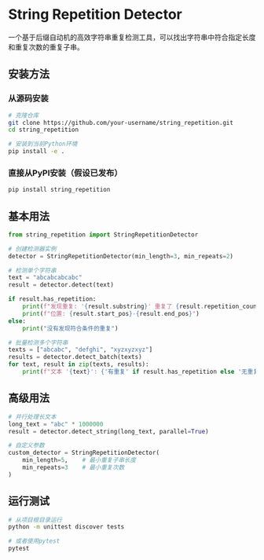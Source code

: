 # String Repetition Detector

一个基于后缀自动机的高效字符串重复检测工具，可以找出字符串中符合指定长度和重复次数的重复子串。

## 安装方法

### 从源码安装

```bash
# 克隆仓库
git clone https://github.com/your-username/string_repetition.git
cd string_repetition

# 安装到当前Python环境
pip install -e .
```

### 直接从PyPI安装（假设已发布）

```bash
pip install string_repetition
```

## 基本用法

```python
from string_repetition import StringRepetitionDetector

# 创建检测器实例
detector = StringRepetitionDetector(min_length=3, min_repeats=2)

# 检测单个字符串
text = "abcabcabcabc"
result = detector.detect(text)

if result.has_repetition:
    print(f"发现重复: '{result.substring}' 重复了 {result.repetition_count} 次")
    print(f"位置: {result.start_pos}-{result.end_pos}")
else:
    print("没有发现符合条件的重复")

# 批量检测多个字符串
texts = ["abcabc", "defghi", "xyzxyzxyz"]
results = detector.detect_batch(texts)
for text, result in zip(texts, results):
    print(f"文本 '{text}': {'有重复' if result.has_repetition else '无重复'}")
```

## 高级用法

```python
# 并行处理长文本
long_text = "abc" * 1000000
result = detector.detect_string(long_text, parallel=True)

# 自定义参数
custom_detector = StringRepetitionDetector(
    min_length=5,    # 最小重复子串长度
    min_repeats=3    # 最小重复次数
)
```

## 运行测试

```bash
# 从项目根目录运行
python -m unittest discover tests

# 或者使用pytest
pytest
```